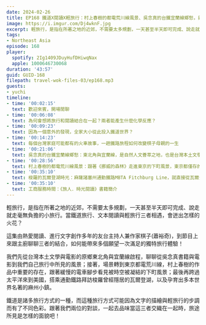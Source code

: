 ```yaml
---
date: 2024-02-26
title: EP168 鐵道X閱讀X輕旅行：村上春樹的都電荒川線風景、吳念真的台鐵宜蘭線鄉愁，與梭羅的瓦爾登湖時光 ft. 旅人的時光閱讀筆記 棋子(蕭裕奇)
image: https://i.imgur.com/Dj4wknF.jpg
excerpt: 輕旅行，是指在所著之地的近郊，不需要太多規劃，一天甚至半天即可完成、說走就走毫無負擔的小旅行。當鐵道旅行、文本閱讀與輕旅行三者相遇，會迸出怎樣的火花？
tags:
- Northeast Asia
episode: 168
player:
  spotify: 2Ig1409JDuyHufDHiwqNax
  apple: 1000646730068
duration: '43:57'
guid: GUID-168
filepath: travel-wok-files-03/ep168.mp3
guests:
- yuchi
timeline:
- time: '00:02:15'
  text: 歡迎來賓，開場閒聊
- time: '00:06:08'
  text: 為何會想將旅行和閱讀結合在一起？兩者能產生什麼化學反應？
- time: '00:09:23'
  text: 因為一個意外的發現，全家大小從此投入鐵道世界？
- time: '00:14:23'
  text: 每個台灣家庭可能都有的火車故事，一趟鐵路旅程如何改變棋子母親的一生
- time: '00:21:06'
  text: 吳念真的台鐵宜蘭線鄉愁：東北角與宜蘭線，是自然人文薈萃之地，也是台灣本土文學與電影的發祥地
- time: '00:28:56'
  text: 村上春樹的都電荒川線風景：跟著《挪威的森林》走進東京的下町風景，東京都僅存的都營路面電車
- time: '00:35:10'
  text: 梭羅的瓦爾登湖時光：麻薩諸塞州通勤鐵路MBTA Fitchburg Line，就直接從瓦爾登湖旁邊開過去？
- time: '00:35:10'
  text: 工商服務時間：《旅人．時光閱讀》書籍簡介
---
```

輕旅行，是指在所著之地的近郊，不需要太多規劃，一天甚至半天即可完成、說走就走毫無負擔的小旅行。當鐵道旅行、文本閱讀與輕旅行三者相遇，會迸出怎樣的火花？

這集由熱愛閱讀、進行文字創作多年的友台主持人兼作家棋子(蕭裕奇)，到節目上來跟主廚聊聊三者的結合，如何能帶來多個願望一次滿足的獨特旅行體驗！

我們先從台灣本土文學與電影的原鄉東北角與宜蘭線啟程，聊聊從吳念真書籍與電影到我們自己旅行中所見的風景；接著，場景轉到東京都電荒川線，村上春樹的作品中重要的存在，跟著緩慢的電車腳步看見被時空被凝結的下町風景；最後再跨過太平洋來到美國，搭乘通勤鐵路拜訪梭羅曾經隱居的瓦爾登湖，以及孕育出多本世界名著的麻州小鎮。

鐵道是諸多旅行方式的一種，而這種旅行方式可能因為文字的描繪與輕旅行的步調而有了不同色彩。跟著我們兩位的對談，一起去品味當這三者交織在一起時，旅途所見是怎樣的面貌吧！
